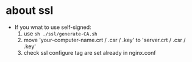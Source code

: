 # about ssl

- If you wnat to use self-signed: 
    1. use `sh ./ssl/generate-CA.sh`
    2. move 'your-computer-name.crt / .csr / .key' to 'server.crt / .csr / .key'
    3. check ssl configure tag are set already in nginx.conf